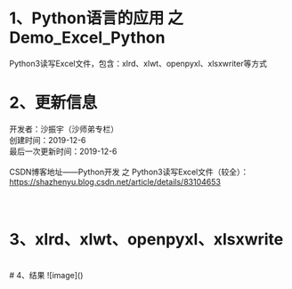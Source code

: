 # 1、Python语言的应用 之 Demo_Excel_Python
Python3读写Excel文件，包含：xlrd、xlwt、openpyxl、xlsxwriter等方式
<BR/>  
# 2、更新信息
开发者：沙振宇（沙师弟专栏） <BR/>
创建时间：2019-12-6<BR/>
最后一次更新时间：2019-12-6<BR/> 
<BR/> 
CSDN博客地址——Python开发 之 Python3读写Excel文件（较全）：<BR/> 
https://shazhenyu.blog.csdn.net/article/details/83104653 <BR/>  
<BR/> 
# 3、xlrd、xlwt、openpyxl、xlsxwrite 
<BR/>
# 4、结果 
 ![image]()